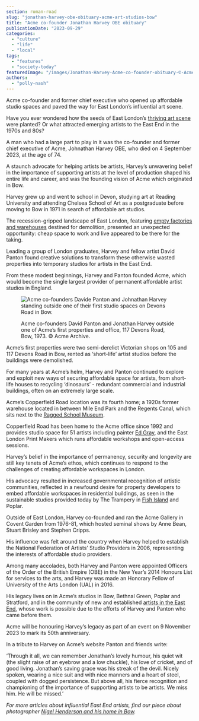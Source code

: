 ```yaml
---
section: roman-road
slug: "jonathan-harvey-obe-obituary-acme-art-studios-bow"
title: "Acme co-founder Jonathan Harvey OBE obituary"
publicationDate: "2023-09-29"
categories: 
  - "culture"
  - "life"
  - "local"
tags: 
  - "features"
  - "society-today"
featuredImage: "/images/Jonathan-Harvey-Acme-co-founder-obituary-©-Acme-Archive.jpg"
authors: 
  - "polly-nash"
---
```


Acme co-founder and former chief executive who opened up affordable studio spaces and paved the way for East London’s influential art scene. 

Have you ever wondered how the seeds of East London’s [thriving art scene](https://romanroadlondon.com/art-exhibitions-east-london/) were planted? Or what attracted emerging artists to the East End in the 1970s and 80s? 

A man who had a large part to play in it was the co-founder and former chief executive of Acme, Johnathan Harvey OBE, who died on 4 September 2023, at the age of 74. 

A staunch advocate for helping artists be artists, Harvey’s unwavering belief in the importance of supporting artists at the level of production shaped his entire life and career, and was the founding vision of Acme which originated in Bow. 

Harvey grew up and went to school in Devon, studying art at Reading University and attending Chelsea School of Art as a postgraduate before moving to Bow in 1971 in search of affordable art studios.

The recession-gripped landscape of East London, featuring [empty factories and warehouses](https://romanroadlondon.com/chisenhale-art-place-bow/) destined for demolition, presented an unexpected opportunity: cheap space to work and live appeared to be there for the taking. 

Leading a group of London graduates, Harvey and fellow artist David Panton found creative solutions to transform these otherwise wasted properties into temporary studios for artists in the East End. 

From these modest beginnings, Harvey and Panton founded Acme, which would become the single largest provider of permanent affordable artist studios in England.

<figure>

![Acme co-founders Davide Panton and Johnathan Harvey standing outside one of their first studio spaces on Devons Road in Bow.](/images/Acme-co-founders-David-Panton-Jonathan-Harvey-1973.-©-Acme-Archive-1024x683.jpg)

<figcaption>

Acme co-founders David Panton and Jonathan Harvey outside one of Acme’s first properties and office, 117 Devons Road, Bow, 1973. © Acme Archive.

</figcaption>

</figure>

Acme’s first properties were two semi-derelict Victorian shops on 105 and 117 Devons Road in Bow, rented as ‘short-life’ artist studios before the buildings were demolished. 

For many years at Acme’s helm, Harvey and Panton continued to explore and exploit new ways of securing affordable space for artists, from short-life houses to recycling ‘dinosaurs’ - redundant commercial and industrial buildings, often on an extremely large scale.

Acme’s Copperfield Road location was its fourth home; a 1920s former warehouse located in between Mile End Park and the Regents Canal, which sits next to the [Ragged School Museum](https://romanroadlondon.com/copperfield-road-ragged-school-history/). 

Copperfield Road has been home to the Acme office since 1992 and provides studio space for 51 artists including painter [Ed Gray](https://romanroadlondon.com/artist-ed-gray-painting-east-london/), and the East London Print Makers which runs affordable workshops and open-access sessions.

Harvey’s belief in the importance of permanency, security and longevity are still key tenets of Acme’s ethos, which continues to respond to the challenges of creating affordable workspaces in London. 

His advocacy resulted in increased governmental recognition of artistic communities, reflected in a newfound desire for property developers to embed affordable workspaces in residential buildings, as seen in the sustainable studios provided today by The Trampery in [Fish Island](https://romanroadlondon.com/history-fish-island/) and Poplar. 

Outside of East London, Harvey co-founded and ran the Acme Gallery in Covent Garden from 1976-81, which hosted seminal shows by Anne Bean, Stuart Brisley and Stephen Cripps.

His influence was felt around the country when Harvey helped to establish the National Federation of Artists’ Studio Providers in 2006, representing the interests of affordable studio providers. 

Among many accolades, both Harvey and Panton were appointed Officers of the Order of the British Empire (OBE) in the New Year’s 2014 Honours List for services to the arts, and Harvey was made an Honorary Fellow of University of the Arts London (UAL) in 2016.

His legacy lives on in Acme’s studios in Bow, Bethnal Green, Poplar and Stratford, and in the community of new and established [artists in the East End](https://romanroadlondon.com/ali-smith-artist-printmaker-bow-east-london/), whose work is possible due to the efforts of Harvey and Panton who came before them. 

Acme will be honouring Harvey’s legacy as part of an event on 9 November 2023 to mark its 50th anniversary. 

In a tribute to Harvey on Acme’s website Panton and friends write: 

‘Through it all, we can remember Jonathan’s lovely humour, his quiet wit (the slight raise of an eyebrow and a low chuckle), his love of cricket, and of good living. Jonathan’s saving grace was his streak of the devil. Nicely spoken, wearing a nice suit and with nice manners and a heart of steel, coupled with dogged persistence. But above all, his fierce recognition and championing of the importance of supporting artists to be artists. We miss him. He will be missed.’

_For more articles about influential East End artists, find our piece about photographer_ [_Nigel Henderson and his home in Bow_](https://romanroadlondon.com/nigel-henderson-photographer-chisenhale-road-bow-home/)_._ 


